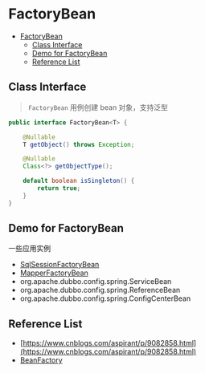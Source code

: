 # FactoryBean

- [FactoryBean](#factorybean)
  - [Class Interface](#class-interface)
  - [Demo for FactoryBean](#demo-for-factorybean)
  - [Reference List](#reference-list)

## Class Interface

> `FactoryBean` 用例创建 bean 对象，支持泛型

```java
public interface FactoryBean<T> {

    @Nullable
    T getObject() throws Exception;

    @Nullable
    Class<?> getObjectType();

    default boolean isSingleton() {
        return true;
    }
}
```

## Demo for FactoryBean

一些应用实例

- [SqlSessionFactoryBean](../java/../../java/mybatis/mybatis-sql-session-factory-bean.md)
- [MapperFactoryBean](../../java/mybatis/mybatis-mapper-factory-bean.md)
- org.apache.dubbo.config.spring.ServiceBean
- org.apache.dubbo.config.spring.ReferenceBean
- org.apache.dubbo.config.spring.ConfigCenterBean

## Reference List

- [https://www.cnblogs.com/aspirant/p/9082858.html](https://www.cnblogs.com/aspirant/p/9082858.html)
- [BeanFactory](spring-bean-factory.md)
